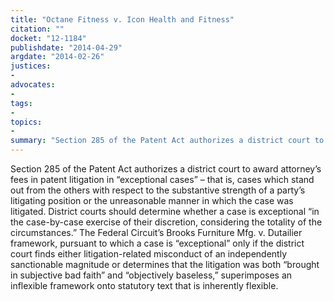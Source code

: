 ```yaml
---
title: "Octane Fitness v. Icon Health and Fitness"
citation: ""
docket: "12-1184"
publishdate: "2014-04-29"
argdate: "2014-02-26"
justices:
- 
advocates:
- 
tags:
- 
topics:
- 
summary: "Section 285 of the Patent Act authorizes a district court to award attorney’s fees in patent litigation in “exceptional cases” – that is, cases which stand out from the others with respect to the substantive strength of a party’s litigating position or the unreasonable manner in which the case was litigated. District courts should determine whether a case is exceptional “in the case-by-case exercise of their discretion, considering the totality of the circumstances.” The Federal Circuit’s Brooks Furniture Mfg. v. Dutailier framework, pursuant to which a case is “exceptional” only if the district court finds either litigation-related misconduct of an independently sanctionable magnitude or determines that the litigation was both “brought in subjective bad faith” and “objectively baseless,” superimposes an inflexible framework onto statutory text that is inherently flexible."
---
```

Section 285 of the Patent Act authorizes a district court to award attorney’s fees in patent litigation in “exceptional cases” – that is, cases which stand out from the others with respect to the substantive strength of a party’s litigating position or the unreasonable manner in which the case was litigated. District courts should determine whether a case is exceptional “in the case-by-case exercise of their discretion, considering the totality of the circumstances.” The Federal Circuit’s Brooks Furniture Mfg. v. Dutailier framework, pursuant to which a case is “exceptional” only if the district court finds either litigation-related misconduct of an independently sanctionable magnitude or determines that the litigation was both “brought in subjective bad faith” and “objectively baseless,” superimposes an inflexible framework onto statutory text that is inherently flexible.
